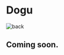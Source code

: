 # Dogu
![back](https://github.com/user-attachments/assets/5367c7b2-1d92-40a4-8927-0d5847755cd4)

## Coming soon.
